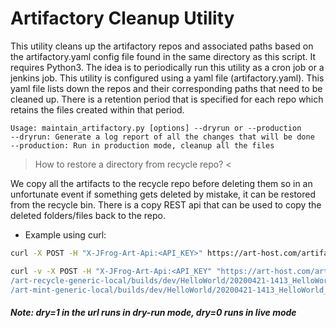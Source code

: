 
# Artifactory Cleanup Utility

This utility cleans up the artifactory repos and associated paths based on the artifactory.yaml config file found in the same directory as this script. It requires Python3. The idea is to periodically run this utility as a cron job or a jenkins job. This utility is configured using a yaml file (artifactory.yaml). This yaml file lists down the repos and their corresponding paths that need to be cleaned up. There is a retention period that is specified for each repo which retains the files created within that period.

```
Usage: maintain_artifactory.py [options] --dryrun or --production
--dryrun: Generate a log report of all the changes that will be done
--production: Run in production mode, cleanup all the files
```


> How to restore a directory from recycle repo? <

We copy all the artifacts to the recycle repo before deleting them so in an unfortunate event if something gets deleted by mistake, it can be restored from the recycle bin. There is a copy REST api that can be used to copy the deleted folders/files back to the repo. 

 - Example using curl:
```bash
curl -X POST -H "X-JFrog-Art-Api:<API_KEY>" https://art-host.com/artifactory/api/copy/<recycle_repo>/<recycled_folder_file_path>?to=/<restore_repo>/<path_where_to_restore>&dry=1
```

```bash
curl -v -X POST -H "X-JFrog-Art-Api:<API_KEY" "https://art-host.com/artifactory/api/copy \
/art-recycle-generic-local/builds/dev/HelloWorld/20200421-1413_HelloWorld_100_TEST_PERSONAL?to= \
/art-mint-generic-local/builds/dev/HelloWorld/20200421-1413_HelloWorld_100_TEST_PERSONAL&dry=1"
```
##### Note: dry=1 in the url runs in dry-run mode, dry=0 runs in live mode
